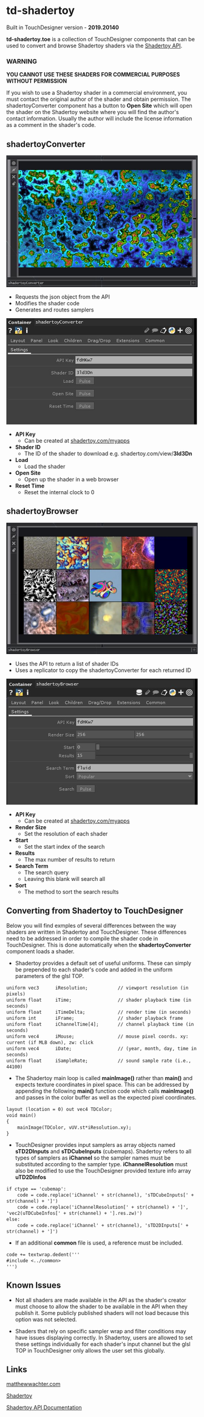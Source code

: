 # td-shadertoy

Built in TouchDesigner version - **2019.20140**

**td-shadertoy.toe** is a collection of TouchDesigner components that can be used to convert and browse Shadertoy shaders via the [Shadertoy API](https://www.shadertoy.com/howto).





### WARNING
**YOU CANNOT USE THESE SHADERS FOR COMMERCIAL PURPOSES WITHOUT PERMISSION**

If you wish to use a Shadertoy shader in a commercial environment, you must contact the original author of the shader and obtain permission. The shadertoyConverter component has a button to **Open Site** which will open the shader on the Shadertoy website where you will find the author's contact information. Usually the author will include the license information as a comment in the shader's code.



## shadertoyConverter

![Screenshot1](images/screenshot1.JPG)

- Requests the json object from the API
- Modifies the shader code
- Generates and routes samplers

![Screenshot3](images/screenshot3.JPG)

- **API Key**
	- Can be created at [shadertoy.com/myapps](https://www.shadertoy.com/myapps)
- **Shader ID**
	- The ID of the shader to download e.g. shadertoy.com/view/**3ld3Dn**
- **Load**
	- Load the shader
- **Open Site**
	- Open up the shader in a web browser
- **Reset Time**
	- Reset the internal clock to 0



## shadertoyBrowser

![Screenshot4](images/screenshot4.JPG)

- Uses the API to return a list of shader IDs
- Uses a replicator to copy the shadertoyConverter for each returned ID

![Screenshot2](images/screenshot2.JPG)

- **API Key**
	- Can be created at [shadertoy.com/myapps](https://www.shadertoy.com/myapps)
- **Render Size**
	- Set the resolution of each shader
- **Start**
	- Set the start index of the search
- **Results**
	- The max number of results to return
- **Search Term**
	- The search query
	- Leaving this blank will search all
- **Sort**
	- The method to sort the search results



## Converting from Shadertoy to TouchDesigner

Below you will find exmples of several differences between the way shaders are written in Shadertoy and TouchDesigner. These differences need to be addressed in order to compile the shader code in TouchDesigner. This is done automatically when the **shadertoyConverter** component loads a shader.

- Shadertoy provides a default set of useful uniforms. These can simply be prepended to each shader's code and added in the uniform parameters of the glsl TOP. 

```
uniform vec3      iResolution;           // viewport resolution (in pixels)
uniform float     iTime;                 // shader playback time (in seconds)
uniform float     iTimeDelta;            // render time (in seconds)
uniform int       iFrame;                // shader playback frame
uniform float     iChannelTime[4];       // channel playback time (in seconds)
uniform vec4      iMouse;                // mouse pixel coords. xy: current (if MLB down), zw: click
uniform vec4      iDate;                 // (year, month, day, time in seconds)
uniform float     iSampleRate;           // sound sample rate (i.e., 44100)
```

- The Shadertoy main loop is called **mainImage()** rather than **main()** and expects texture coordinates in pixel space. This can be addressed by appending the following **main()** function code which calls **mainImage()** and passes in the color buffer as well as the expected pixel coordinates. 

```
layout (location = 0) out vec4 TDColor;
void main()
{
	mainImage(TDColor, vUV.st*iResolution.xy);
}
```

- TouchDesigner provides input samplers as array objects named **sTD2DInputs** and **sTDCubeInputs** (cubemaps). Shadertoy refers to all types of samplers as **iChannel** so the sampler names must be substituted according to the sampler type. **iChannelResolution** must also be modified to use the TouchDesigner provided texture info array **uTD2DInfos**

```
if ctype == 'cubemap':
	code = code.replace('iChannel' + str(channel), 'sTDCubeInputs[' + str(channel) + ']')
	code = code.replace('iChannelResolution[' + str(channel) + ']', 'vec2(uTDCubeInfos[' + str(channel) + '].res.zw)')
else:
	code = code.replace('iChannel' + str(channel), 'sTD2DInputs[' + str(channel) + ']')
```

- If an additional **common** file is used, a reference must be included.

```
code += textwrap.dedent('''
#include <../common>
''')
```

## Known Issues

- Not all shaders are made available in the API as the shader's creator must choose to allow the shader to be available in the API when they publish it. Some publicly published shaders will not load because this option was not selected.

- Shaders that rely on specific sampler wrap and filter conditions may have issues displaying correctly. In Shadertoy, users are allowed to set these settings individually for each shader's input channel but the glsl TOP in TouchDesigner only allows the user set this globally.


## Links

[matthewwachter.com](https://www.matthewwachter.com)

[Shadertoy](https://www.shadertoy.com)

[Shadertoy API Documentation](https://www.shadertoy.com/howto)

